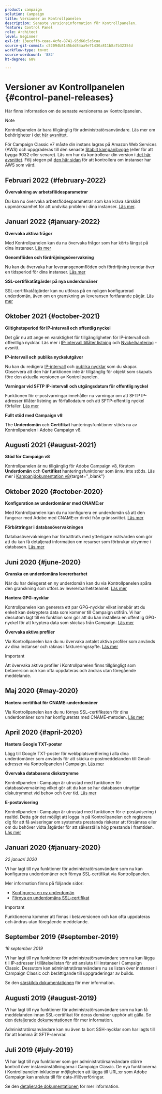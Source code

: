 ```yaml
---
product: campaign
solution: Campaign
title: Versioner av Kontrollpanelen
description: Senaste versionsinformation för Kontrollpanelen.
feature: Control Panel
role: Architect
level: Beginner
exl-id: 13aceffb-ceaa-4cfe-8741-95d66c5c6caa
source-git-commit: c52094b8145bdd84aa9e71430a811b8a7b32354d
workflow-type: tm+mt
source-wordcount: '882'
ht-degree: 68%

---
```


# Versioner av Kontrollpanelen {#control-panel-releases}

Här finns information om de senaste versionerna av Kontrollpanelen.

>[!NOTE]
>
>Kontrollpanelen är bara tillgänglig för administratörsanvändare. Läs mer om behörigheter i [det här avsnittet](https://experienceleague.adobe.com/docs/control-panel/using/discover-control-panel/managing-permissions.html?lang=sv#discover-control-panel).
>
>För Campaign Classic v7 måste din instans lagras på Amazon Web Services (AWS) och uppgraderas till den senaste [Stabilt kampanjbygge](https://experienceleague.adobe.com/docs/campaign-classic/using/release-notes/rn-overview.html?lang=sv#rn-statuses) (eller för att bygga 9032 eller senare). Läs om hur du kontrollerar din version i [det här avsnittet](https://experienceleague.adobe.com/docs/campaign-classic/using/getting-started/starting-with-adobe-campaign/launching-adobe-campaign.html?lang=sv#getting-your-campaign-version). Följ stegen på [den här sidan](faq.md#hosted-aws) för att kontrollera om instanser har AWS som värd.

## Februari 2022 {#february-2022}

**Övervakning av arbetsflödesparametrar**

Du kan nu övervaka arbetsflödesparametrar som kan kräva särskild uppmärksamhet för att undvika problem i dina instanser. [Läs mer](performance-monitoring/using/workflow-monitoring.md).

## Januari 2022 {#january-2022}

**Övervaka aktiva frågor**

Med Kontrollpanelen kan du nu övervaka frågor som har körts längst på dina instanser. [Läs mer](performance-monitoring/using/database-active-queries.md)

**Genomflöden och fördröjningsövervakning**

Nu kan du övervaka hur leveransgenomflöden och fördröjning trendar över en tidsperiod för dina instanser. [Läs mer](performance-monitoring/using/thoughputs-latencies.md)

**SSL-certifikatåtgärder på nya underdomäner**

SSL-certifikatåtgärder kan nu utföras på en nyligen konfigurerad underdomän, även om en granskning av leveransen fortfarande pågår. [Läs mer](subdomains-certificates/using/renewing-subdomain-certificate.md)

## Oktober 2021 {#october-2021}

**Giltighetsperiod för IP-intervall och offentlig nyckel**

Det går nu att ange en varaktighet för tillgängligheten för IP-intervall och offentliga nycklar. Läs mer i [IP-intervall tillåter listning](sftp/using/ip-range-allow-listing.md#adding-ip-addresses-allow-list) och [Nyckelhantering](sftp/using/key-management.md#installing-ssh-key) -avsnitt.

**IP-intervall och publika nyckelutgåvor**

Nu kan du redigera [IP-intervall](sftp/using/ip-range-allow-listing.md#editing-ip-ranges) och [publika nycklar](sftp/using/key-management.md#editing-public-keys) som du skapar. Observera att den här funktionen inte är tillgänglig för objekt som skapats före den aktuella versionen av Kontrollpanelen.

**Varningar vid SFTP IP-intervall och utgångsdatum för offentlig nyckel**

Funktionen för e-postvarningar innehåller nu varningar om att SFTP IP-adresser tillåter listning av förfallodatum och att SFTP-offentlig nyckel förfaller. [Läs mer](performance-monitoring/using/email-alerting.md)

**Fullt stöd med Campaign v8**

The **Underdomän** och **Certifikat** hanteringsfunktioner stöds nu av Kontrollpanelen i Adobe Campaign v8.

## Augusti 2021 {#august-2021}

**Stöd för Campaign v8**

Kontrollpanelen är nu tillgänglig för Adobe Campaign v8, förutom **Underdomän** och **Certifikat** hanteringsfunktioner som ännu inte stöds. Läs mer i [Kampanjdokumentation v8](https://experienceleague.adobe.com/docs/campaign/campaign-v8/deploy/self-service.html){target=&quot;_blank&quot;}

## Oktober 2020 {#october-2020}

**Konfiguration av underdomäner med CNAME:er**

Med Kontrollpanelen kan du nu konfigurera en underdomän så att den fungerar med Adobe med CNAME:er direkt från gränssnittet. [Läs mer](subdomains-certificates/using/setting-up-new-subdomain.md)

**Förbättringar i databasövervakningen**

Databasövervakningen har förbättrats med ytterligare mätvärden som gör att du kan få detaljerad information om resurser som förbrukar utrymme i databasen. [Läs mer](performance-monitoring/using/database-monitoring.md)

## Juni 2020 {#june-2020}

**Granska en underdomäns levererbarhet**

När du har delegerat en ny underdomän kan du via Kontrollpanelen spåra den granskning som utförs av levererbarhetsteamet. [Läs mer](subdomains-certificates/using/setting-up-new-subdomain.md)

**Hantera GPG-nycklar**

Kontrollpanelen kan generera ett par GPG-nycklar vilket innebär att du enkelt kan dekryptera data som kommer till Campaign utifrån. Vi har dessutom lagt till en funktion som gör att du kan installera en offentlig GPG-nyckel för att kryptera data som skickas från Campaign. [Läs mer](instances-settings/using/gpg-keys-management.md)

**Övervaka aktiva profiler**

Via Kontrollpanelen kan du nu övervaka antalet aktiva profiler som används av dina instanser och räknas i faktureringssyfte. [Läs mer](performance-monitoring/using/active-profiles-monitoring.md)

>[!IMPORTANT]
>
>Att övervaka aktiva profiler i Kontrollpanelen finns tillgängligt som betaversion och kan ofta uppdateras och ändras utan föregående meddelande.

## Maj 2020 {#may-2020}

**Hantera certifikat för CNAME-underdomäner**

Via Kontrollpanelen kan du nu förnya SSL-certifikaten för dina underdomäner som har konfigurerats med CNAME-metoden. [Läs mer](subdomains-certificates/using/renewing-subdomain-certificate.md)

## April 2020 {#april-2020}

**Hantera Google TXT-poster**

Lägg till Google TXT-poster för webbplatsverifiering i alla dina underdomäner som används för att skicka e-postmeddelanden till Gmail-adresser via Kontrollpanelen i Campaign. [Läs mer](subdomains-certificates/using/managing-txt-records.md)

**Övervaka databasens diskutrymme**

Kontrollpanelen i Campaign är utrustad med funktioner för databasövervakning vilket gör att du kan se hur databasen utnyttjar diskutrymmet vid behov och över tid. [Läs mer](performance-monitoring/using/database-monitoring.md)

**E-postavisering**

Kontrollpanelen i Campaign är utrustad med funktioner för e-postavisering i realtid. Detta gör det möjligt att logga in på Kontrollpanelen och registrera dig för att få aviseringar om systemets prestanda riskerar att försämras eller om du behöver vidta åtgärder för att säkerställa hög prestanda i framtiden. [Läs mer](performance-monitoring/using/email-alerting.md)

## Januari 2020 {#january-2020}

*22 januari 2020*

Vi har lagt till nya funktioner för administratörsanvändare som nu kan konfigurera underdomäner och förnya SSL-certifikat via Kontrollpanelen.

Mer information finns på följande sidor:
* [Konfigurera en ny underdomän](subdomains-certificates/using/setting-up-new-subdomain.md)
* [Förnya en underdomäns SSL-certifikat](subdomains-certificates/using/renewing-subdomain-certificate.md)

>[!IMPORTANT]
>
>Funktionerna kommer att finnas i betaversionen och kan ofta uppdateras och ändras utan föregående meddelande.

## September 2019 {#september-2019}

*16 september 2019*

Vi har lagt till nya funktioner för administratörsanvändare som nu kan lägga till IP-adresser i tillåtelselistan för att ansluta till instanser i Campaign Classic.
Dessutom kan administratörsanvändare nu se listan över instanser i Campaign Classic och berättigande till uppgraderingar av builds.

Se den [särskilda dokumentationen](instances-settings/using/ip-allow-listing-instance-access.md) för mer information.

## Augusti 2019 {#august-2019}

Vi har lagt till nya funktioner för administratörsanvändare som nu kan få meddelanden innan SSL-certifikat för deras domäner upphör att gälla. Se den [detaljerade dokumentationen](subdomains-certificates/using/monitoring-ssl-certificates.md) för mer information.

Administratörsanvändare kan nu även ta bort SSH-nycklar som har lagts till för att komma åt SFTP-servrar.

## Juli 2019 {#july-2019}

Vi har lagt till nya funktioner som ger administratörsanvändare större kontroll över instansinställningarna i Campaign Classic. De nya funktionerna i Kontrollpanelen inkluderar möjligheten att lägga till URL:er som Adobe Campaign kan ansluta till för data-/filöverföringar.

Se den [detaljerade dokumentationen](instances-settings/using/url-permissions.md) för mer information.
